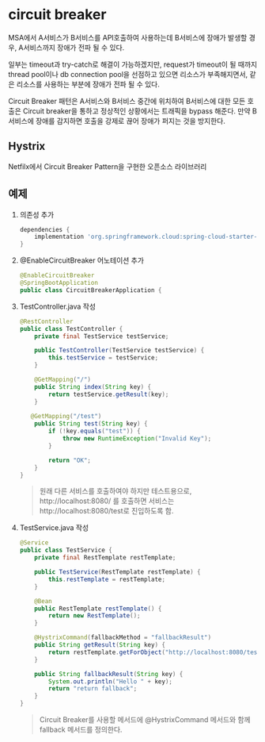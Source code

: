 # circuit breaker

MSA에서 A서비스가 B서비스를 API호출하여 사용하는데 B서비스에 장애가 발생할 경우,  A서비스까지 장애가 전파 될 수 있다.

일부는 timeout과 try-catch로 해결이 가능하겠지만, request가 timeout이 될 때까지 thread pool이나 db connection pool을 선점하고 있으면 리소스가 부족해지면서, 같은 리소스를 사용하는 부분에 장애가 전파 될 수 있다.



Circuit Breaker 패턴은 A서비스와 B서비스 중간에 위치하여  B서비스에 대한 모든 호출은 Circuit breaker을 통하고 정상적인 상황에서는 트래픽을 bypass 해준다. 만약 B서비스에 장애를 감지하면 호출을 강제로 끊어 장애가 퍼지는 것을 방지한다.



## Hystrix

Netfilx에서 Circuit Breaker Pattern을 구현한 오픈소스 라이브러리



## 예제

1. 의존성 추가

   ```gradle
   dependencies {
       implementation 'org.springframework.cloud:spring-cloud-starter-netflix-hystrix'
   }
   ```

2. @EnableCircuitBreaker 어노테이션 추가

   ```java
   @EnableCircuitBreaker
   @SpringBootApplication
   public class CircuitBreakerApplication {
   ```

3. TestController.java 작성

   ```java
   @RestController
   public class TestController {
       private final TestService testService;
   
       public TestController(TestService testService) {
           this.testService = testService;
       }
   
       @GetMapping("/")
       public String index(String key) {
           return testService.getResult(key);
       }
       
      @GetMapping("/test")
       public String test(String key) {
           if (!key.equals("test")) {
               throw new RuntimeException("Invalid Key");
           }
   
           return "OK";
       }    
   }
   ```

   > 원래 다른 서비스를 호출하여야 하지만 테스트용으로,  http://localhost:8080/ 를 호출하면 서비스는 http://localhost:8080/test로 진입하도록 함.

4. TestService.java 작성

   ```java
   @Service
   public class TestService {
       private final RestTemplate restTemplate;
   
       public TestService(RestTemplate restTemplate) {
           this.restTemplate = restTemplate;
       }
   
       @Bean
       public RestTemplate restTemplate() {
           return new RestTemplate();
       }
   
       @HystrixCommand(fallbackMethod = "fallbackResult")
       public String getResult(String key) {
           return restTemplate.getForObject("http://localhost:8080/test?key=" + key, String.class);
       }
   
       public String fallbackResult(String key) {
           System.out.println("Hello " + key);
           return "return fallback";
       }
   }
   ```

   > Circuit Breaker를 사용할 메서드에 @HystrixCommand 메서드와 함께 fallback 메서드를 정의한다.

